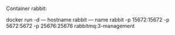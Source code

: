 Container rabbit: 

docker run -d — hostname rabbit — name rabbit -p 15672:15672 -p 5672:5672 -p 25676:25676 rabbitmq:3-management
